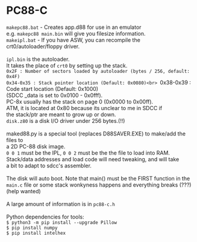 # PC88-C
`makepc88.bat` - Creates app.d88 for use in an emulator<br>
e.g. `makepc88 main.bin` will give you filesize information.<br>
`makeipl.bat` - If you have ASW, you can recompile the crt0/autoloader/floppy driver.<br>
<br>
`ipl.bin` is the autoloader.<br>
It takes the place of `crt0` by setting up the stack.<br>
`0x2F : Number of sectors loaded by autoloader (bytes / 256, default: 0x4F)`<br>
`0x34-0x35 : Stack pointer location (Default: 0x0080)<br>
`0x38-0x39 : Code start location (Default: 0x1000)<br>
(SDCC _data is set to 0x0100 - 0x0fff).<br>
PC-8x usually has the stack on page 0 (0x0000 to 0x00ff).<br>
ATM, it is located at 0x80 because its unclear to me in SDCC if<br>
the stack/ptr are meant to grow up or down.<br>
`disk.z80` is a disk I/O driver under 256 bytes.(!!)<br>
<br>
maked88.py is a special tool (replaces D88SAVER.EXE) to make/add the files to<br>
a 2D PC-88 disk image.<br>
`0 0 1` must be the IPL, `0 0 2` must be the the file to load into RAM.<br>
Stack/data addresses and load code will need tweaking, and will take<br>
a bit to adapt to sdcc's assembler.<br>
<br>
The disk will auto boot. Note that main() must be the FIRST function in the<br>
`main.c` file or some stack wonkyness happens and everything breaks (???)<br>
(help wanted)
<br><br>
A large amount of information is in `pc88-c.h`
<br>
<br>
Python dependencies for tools:<br>
`$ python3 -m pip install --upgrade Pillow`<br>
`$ pip install numpy`<br>
`$ pip install intelhex`<br>
